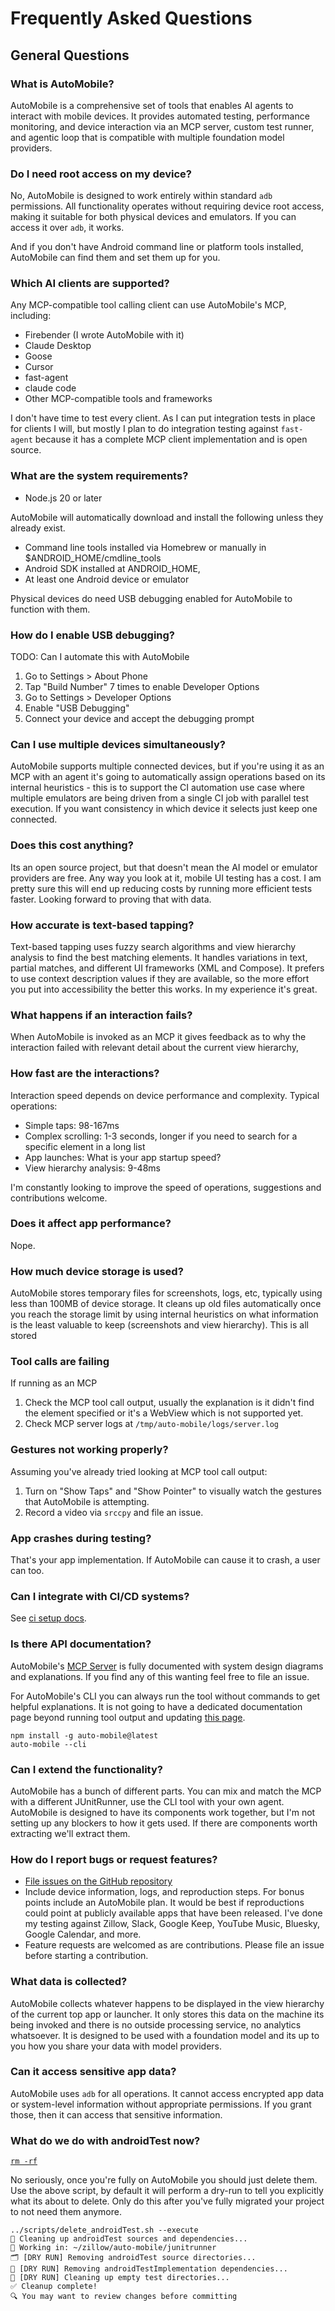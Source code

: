 # Frequently Asked Questions

## General Questions

### What is AutoMobile?

AutoMobile is a comprehensive set of tools that enables AI agents to interact with mobile devices. It provides automated
testing, performance monitoring, and device interaction via an MCP server, custom test runner, and agentic loop that is
compatible with multiple foundation model providers.

### Do I need root access on my device?

No, AutoMobile is designed to work entirely within standard `adb` permissions. All functionality operates without requiring
device root access, making it suitable for both physical devices and emulators. If you can access it over `adb`, it works.

And if you don't have Android command line or platform tools installed, AutoMobile can find them and set them up for you.

### Which AI clients are supported?

Any MCP-compatible tool calling client can use AutoMobile's MCP, including:

- Firebender (I wrote AutoMobile with it)
- Claude Desktop
- Goose
- Cursor
- fast-agent
- claude code
- Other MCP-compatible tools and frameworks

I don't have time to test every client. As I can put integration tests in place for clients I will, but mostly I plan
to do integration testing against `fast-agent` because it has a complete MCP client implementation and is open source.

### What are the system requirements?

- Node.js 20 or later

AutoMobile will automatically download and install the following unless they already exist.
- Command line tools installed via Homebrew or manually in $ANDROID_HOME/cmdline_tools
- Android SDK installed at ANDROID_HOME, 
- At least one Android device or emulator

Physical devices do need USB debugging enabled for AutoMobile to function with them.

### How do I enable USB debugging?

TODO: Can I automate this with AutoMobile

1. Go to Settings > About Phone
2. Tap "Build Number" 7 times to enable Developer Options
3. Go to Settings > Developer Options
4. Enable "USB Debugging"
5. Connect your device and accept the debugging prompt

### Can I use multiple devices simultaneously?

AutoMobile supports multiple connected devices, but if you're using it as an MCP with an agent it's going to automatically
assign operations based on its internal heuristics - this is to support the CI automation use case where multiple emulators 
are being driven from a single CI job with parallel test execution. If you want consistency in which device it selects
just keep one connected.

### Does this cost anything?

Its an open source project, but that doesn't mean the AI model or emulator providers are free. Any way you look at it,
mobile UI testing has a cost. I am pretty sure this will end up reducing costs by running more efficient tests faster.
Looking forward to proving that with data.

### How accurate is text-based tapping?

Text-based tapping uses fuzzy search algorithms and view hierarchy analysis to find the best matching elements. It
handles variations in text, partial matches, and different UI frameworks (XML and Compose). It prefers to use context
description values if they are available, so the more effort you put into accessibility the better this works. In my
experience it's great.

### What happens if an interaction fails?

When AutoMobile is invoked as an MCP it gives feedback as to why the interaction failed with relevant detail about the
current view hierarchy, 

### How fast are the interactions?

Interaction speed depends on device performance and complexity. Typical operations:

- Simple taps: 98-167ms
- Complex scrolling: 1-3 seconds, longer if you need to search for a specific element in a long list
- App launches: What is your app startup speed?
- View hierarchy analysis: 9-48ms

I'm constantly looking to improve the speed of operations, suggestions and contributions welcome.

### Does it affect app performance?

Nope.

### How much device storage is used?

AutoMobile stores temporary files for screenshots, logs, etc, typically using less than 100MB of device storage. It cleans
up old files automatically once you reach the storage limit by using internal heuristics on what information is the least 
valuable to keep (screenshots and view hierarchy). This is all stored 

### Tool calls are failing

If running as an MCP
1. Check the MCP tool call output, usually the explanation is it didn't find the element specified or it's a WebView which is not supported yet.
2. Check MCP server logs at `/tmp/auto-mobile/logs/server.log`

### Gestures not working properly?

Assuming you've already tried looking at MCP tool call output:
1. Turn on "Show Taps" and "Show Pointer" to visually watch the gestures that AutoMobile is attempting.
2. Record a video via `srccpy` and file an issue.

### App crashes during testing?

That's your app implementation. If AutoMobile can cause it to crash, a user can too.

### Can I integrate with CI/CD systems?

See [ci setup docs](features/test-execution/ci.md).

### Is there API documentation?

AutoMobile's [MCP Server](features/mcp-server/index.md) is fully documented with system design diagrams and
explanations. If you find any of this wanting feel free to file an issue.

For AutoMobile's CLI you can always run the tool without commands to get helpful explanations. It is not going to have
a dedicated documentation page beyond running tool output and updating [this page](features/cli.md).

```text
npm install -g auto-mobile@latest
auto-mobile --cli
```

### Can I extend the functionality?

AutoMobile has a bunch of different parts. You can mix and match the MCP with a different JUnitRunner, use the CLI tool
with your own agent. AutoMobile is designed to have its components work together, but I'm not setting up any blockers to
how it gets used. If there are components worth extracting we'll extract them.

### How do I report bugs or request features?

- [File issues on the GitHub repository](https://github.com/zillow/auto-mobile/issues)
- Include device information, logs, and reproduction steps. For bonus points include an AutoMobile plan. It would be best
  if reproductions could point at publicly available apps that have been released. I've done my testing against Zillow,
  Slack, Google Keep, YouTube Music, Bluesky, Google Calendar, and more.  
- Feature requests are welcomed as are contributions. Please file an issue before starting a contribution.

### What data is collected?

AutoMobile collects whatever happens to be displayed in the view hierarchy of the current top app or launcher. It only
stores this data on the machine its being invoked and there is no outside processing service, no analytics whatsoever.
It is designed to be used with a foundation model and its up to you how you share your data with model providers.

### Can it access sensitive app data?

AutoMobile uses `adb` for all operations. It cannot access encrypted app data or system-level information without
appropriate permissions. If you grant those, then it can access that sensitive information.

### What do we do with androidTest now?

[`rm -rf`](https://www.github.com/zillow/auto-mobile/blob/main/scripts/delete_androidTest.sh)

No seriously, once you're fully on AutoMobile you should just delete them. Use the above script, by default it will perform
a dry-run to tell you explicitly what its about to delete. Only do this after you've fully migrated your project to not
need them anymore.

```shell
../scripts/delete_androidTest.sh --execute
🧹 Cleaning up androidTest sources and dependencies...
📍 Working in: ~/zillow/auto-mobile/junitrunner
🗂️ [DRY RUN] Removing androidTest source directories...
📝 [DRY RUN] Removing androidTestImplementation dependencies...
🧽 [DRY RUN] Cleaning up empty test directories...
✅ Cleanup complete!
🔍 You may want to review changes before committing
```
